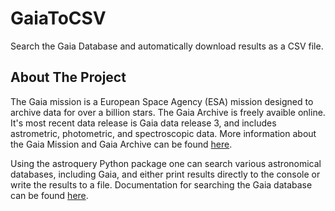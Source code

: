 # GaiaToCSV
Search the Gaia Database and automatically download results as a CSV file.

## About The Project
The Gaia mission is a European Space Agency (ESA) mission designed to archive data for over a billion stars. The Gaia Archive is freely avaible online. It's most recent data release is Gaia data release 3, and includes astrometric, photometric, and spectroscopic data. More information about the Gaia Mission and Gaia Archive can be found [here](https://www.esa.int/Science_Exploration/Space_Science/Gaia_overview).

Using the astroquery Python package one can search various astronomical databases, including Gaia, and either print results directly to the console or write the results to a file. Documentation for searching the Gaia database can be found [here](https://astroquery.readthedocs.io/en/latest/api/astroquery.gaia.GaiaClass.html).
